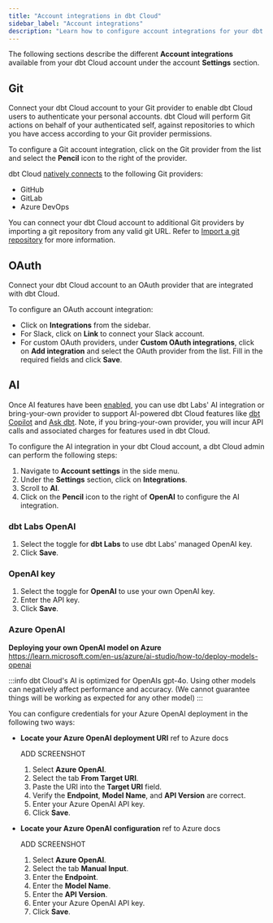 ```yaml
---
title: "Account integrations in dbt Cloud"
sidebar_label: "Account integrations" 
description: "Learn how to configure account integrations for your dbt Cloud account."
---
```


The following sections describe the different **Account integrations** available from your dbt Cloud account under the account **Settings** section.

<Lightbox src="/img/docs/dbt-cloud/account-integrations.jpg" title="Example of Account integrations from the sidebar" /> 

## Git

Connect your dbt Cloud account to your Git provider to enable dbt Cloud users to authenticate your personal accounts. dbt Cloud will perform Git actions on behalf of your authenticated self, against repositories to which you have access according to your Git provider permissions.

To configure a Git account integration, click on the Git provider from the list and select the **Pencil** icon to the right of the provider.

dbt Cloud [natively connects](/docs/cloud/git/git-configuration-in-dbt-cloud) to the following Git providers:

- GitHub
- GitLab
- Azure DevOps <Lifecycle status="enterprise" />

You can connect your dbt Cloud account to additional Git providers by importing a git repository from any valid git URL. Refer to [Import a git repository](/docs/cloud/git/import-a-project-by-git-url) for more information.

<Lightbox src="/img/docs/dbt-cloud/account-integration-git.jpg" width="85%" title="Example of the Git integration page" />

## OAuth

Connect your dbt Cloud account to an OAuth provider that are integrated with dbt Cloud. 

To configure an OAuth account integration:
- Click on **Integrations** from the sidebar.
- For Slack, click on **Link** to connect your Slack account.
- For custom OAuth providers, under **Custom OAuth integrations**, click on **Add integration** and select the OAuth provider from the list. Fill in the required fields and click **Save**.

<Lightbox src="/img/docs/dbt-cloud/account-integration-oauth.jpg" width="85%" title="Example of the OAuth integration page" />

## AI

Once AI features have been [enabled](/docs/cloud/enable-dbt-copilot#enable-dbt-copilot), you can use dbt Labs' AI integration or bring-your-own provider to support AI-powered dbt Cloud features like [dbt Copilot](/docs/cloud/dbt-copilot) and [Ask dbt](/docs/cloud-integrations/snowflake-native-app). Note, if you bring-your-own provider, you will incur API calls and associated charges for features used in dbt Cloud.

To configure the AI integration in your dbt Cloud account, a dbt Cloud admin can perform the following steps:
1. Navigate to **Account settings** in the side menu.
2. Under the **Settings** section, click on **Integrations**.
3. Scroll to **AI**.
4. Click on the **Pencil** icon to the right of **OpenAI** to configure the AI integration.

<Lightbox src="/img/docs/dbt-cloud/account-integration-ai.jpg" width="85%" title="Example of the AI integration page" />

### dbt Labs OpenAI

1. Select the toggle for **dbt Labs** to use dbt Labs' managed OpenAI key.
2. Click **Save**.

### OpenAI key
1. Select the toggle for **OpenAI** to use your own OpenAI key.
2. Enter the API key.
3. Click **Save**.

### Azure OpenAI

**Deploying your own OpenAI model on Azure** https://learn.microsoft.com/en-us/azure/ai-studio/how-to/deploy-models-openai

:::info
dbt Cloud's AI is optimized for OpenAIs gpt-4o. Using other models can negatively affect performance and accuracy.
(We cannot guarantee things will be working as expected for any other model)
:::

You can configure credentials for your Azure OpenAI deployment in the following two ways:

- <Expandable alt_header="From a Target URI">

    **Locate your Azure OpenAI deployment URI**
    ref to Azure docs

    ADD SCREENSHOT

    1. Select **Azure OpenAI**.
    2. Select the tab **From Target URI**.
    3. Paste the URI into the **Target URI** field.
    4. Verify the **Endpoint**, **Model Name**, and **API Version** are correct.
    5. Enter your Azure OpenAI API key.
    6. Click **Save**.
  </Expandable>

- <Expandable alt_header="Manually providing the credentials">

    **Locate your Azure OpenAI configuration**
    ref to Azure docs

    ADD SCREENSHOT

    1. Select **Azure OpenAI**.
    2. Select the tab **Manual Input**.
    3. Enter the **Endpoint**.
    4. Enter the **Model Name**.
    5. Enter the **API Version**.
    6. Enter your Azure OpenAI API key.
    7. Click **Save**.
  </Expandable>


